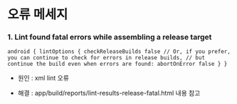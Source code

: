# 오류 메세지
### 1. Lint found fatal errors while assembling a release target

`android {
    lintOptions {
        checkReleaseBuilds false
        // Or, if you prefer, you can continue to check for errors in release builds,
        // but continue the build even when errors are found:
        abortOnError false
    }
}`

- 원인 : xml lint 오류

- 해결 : app/build/reports/lint-results-release-fatal.html 내용 참고

